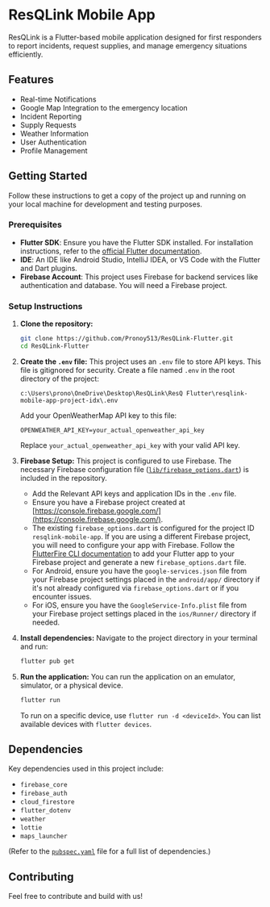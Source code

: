 # ResQLink Mobile App

ResQLink is a Flutter-based mobile application designed for first responders to report incidents, request supplies, and manage emergency situations efficiently.

## Features

- Real-time Notifications
- Google Map Integration to the emergency location
- Incident Reporting
- Supply Requests
- Weather Information
- User Authentication
- Profile Management


## Getting Started

Follow these instructions to get a copy of the project up and running on your local machine for development and testing purposes.

### Prerequisites

- **Flutter SDK**: Ensure you have the Flutter SDK installed. For installation instructions, refer to the [official Flutter documentation](https://flutter.dev/docs/get-started/install).
- **IDE**: An IDE like Android Studio, IntelliJ IDEA, or VS Code with the Flutter and Dart plugins.
- **Firebase Account**: This project uses Firebase for backend services like authentication and database. You will need a Firebase project.

### Setup Instructions

1.  **Clone the repository:**

    ```bash
    git clone https://github.com/Pronoy513/ResQLink-Flutter.git
    cd ResQLink-Flutter
    ```

2.  **Create the `.env` file:**
    This project uses an `.env` file to store API keys. This file is gitignored for security.
    Create a file named `.env` in the root directory of the project:

    ```
    c:\Users\prono\OneDrive\Desktop\ResQLink\ResQ Flutter\resqlink-mobile-app-project-idx\.env
    ```

    Add your OpenWeatherMap API key to this file:

    ```properties
    OPENWEATHER_API_KEY=your_actual_openweather_api_key
    ```

    Replace `your_actual_openweather_api_key` with your valid API key.

3.  **Firebase Setup:**
    This project is configured to use Firebase. The necessary Firebase configuration file ([`lib/firebase_options.dart`](lib/firebase_options.dart)) is included in the repository.

    - Add the Relevant API keys and application IDs in the `.env` file.
    - Ensure you have a Firebase project created at [https://console.firebase.google.com/](https://console.firebase.google.com/).
    - The existing `firebase_options.dart` is configured for the project ID `resqlink-mobile-app`. If you are using a different Firebase project, you will need to configure your app with Firebase. Follow the [FlutterFire CLI documentation](https://firebase.google.com/docs/flutter/setup?platform=ios#flutterfire-cli) to add your Flutter app to your Firebase project and generate a new `firebase_options.dart` file.
    - For Android, ensure you have the `google-services.json` file from your Firebase project settings placed in the `android/app/` directory if it's not already configured via `firebase_options.dart` or if you encounter issues.
    - For iOS, ensure you have the `GoogleService-Info.plist` file from your Firebase project settings placed in the `ios/Runner/` directory if needed.

4.  **Install dependencies:**
    Navigate to the project directory in your terminal and run:

    ```bash
    flutter pub get
    ```

5.  **Run the application:**
    You can run the application on an emulator, simulator, or a physical device.
    ```bash
    flutter run
    ```
    To run on a specific device, use `flutter run -d <deviceId>`. You can list available devices with `flutter devices`.

## Dependencies

Key dependencies used in this project include:

- `firebase_core`
- `firebase_auth`
- `cloud_firestore`
- `flutter_dotenv`
- `weather`
- `lottie`
- `maps_launcher`

(Refer to the [`pubspec.yaml`](pubspec.yaml) file for a full list of dependencies.)

## Contributing

Feel free to contribute and build with us!

